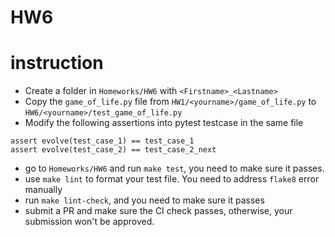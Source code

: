 # HW6

# instruction
- Create a folder in `Homeworks/HW6` with `<Firstname>_<Lastname>`
- Copy the `game_of_life.py` file from `HW1/<yourname>/game_of_life.py` to `HW6/<yourname>/test_game_of_life.py`
- Modify the following assertions into pytest testcase in the same file
```
assert evolve(test_case_1) == test_case_1
assert evolve(test_case_2) == test_case_2_next
```
- go to `Homeworks/HW6` and run `make test`, you need to make sure it passes.
- use `make lint` to format your test file. You need to address `flake8` error manually
- run `make lint-check`, and you need to make sure it passes
- submit a PR and make sure the CI check passes, otherwise, your submission won't be approved.


